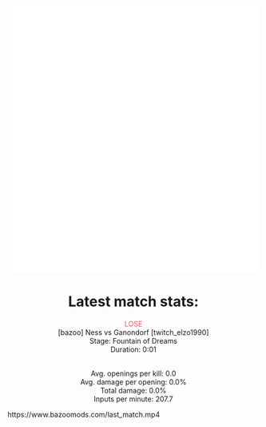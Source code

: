 <div align="center">
    <img src="https://github.com/nachoverdon/nachoverdon/blob/master/profile.svg" width="838" height="530"/>
<!--START_SECTION:slippi_stats-->
<div>
<h1>Latest match stats:</h1>
<p>
<span style="color: #f55;">LOSE</span>
<br>
<span>[bazoo] Ness vs Ganondorf [twitch_elzo1990]</span>
<br>
<span>Stage: Fountain of Dreams</span>
<br>
<span>Duration: 0:01</span>
<br>
<br>

<span>Avg. openings per kill: 0.0</span>
<br>
<span>Avg. damage per opening: 0.0%</span>
<br>
<span>Total damage: 0.0%</span>
<br>
<span>Inputs per minute: 207.7</span>
<br>
</p>
</div>
<!--END_SECTION:slippi_stats-->
</div>
https://www.bazoomods.com/last_match.mp4

